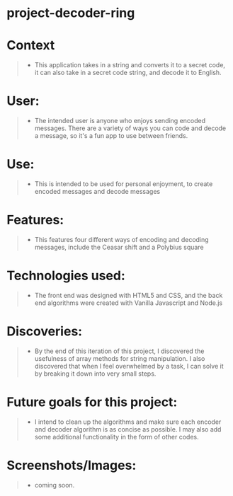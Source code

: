 # project-decoder-ring

# Context

> * This application takes in a string and converts it to a secret code, it can also take in a secret code string, and decode it to English.

# User: 

> * The intended user is anyone who enjoys sending encoded messages. There are a variety of ways you can code and decode a message, so it's a
fun app to use between friends.

# Use: 

> * This is intended to be used for personal enjoyment, to create encoded messages and decode messages 

# Features: 

> * This features four different ways of encoding and decoding messages, include the Ceasar shift and a Polybius square

# Technologies used: 

> * The front end was designed with HTML5 and CSS, and the back end algorithms were created with Vanilla Javascript and Node.js

# Discoveries: 

> * By the end of this iteration of this project, I discovered the usefulness of array methods for string manipulation. I also discovered
that when I feel overwhelmed by a task, I can solve it by breaking it down into very small steps.

# Future goals for this project: 

> * I intend to clean up the algorithms and make sure each encoder and decoder algorithm is as concise as possible. I may also add some additional
functionality in the form of other codes.

# Screenshots/Images: 

> * coming soon.
